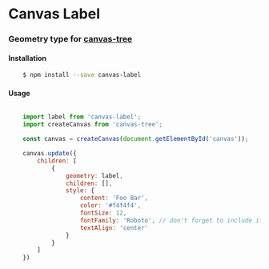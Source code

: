 # Canvas Label
### Geometry type for [canvas-tree](https://www.npmjs.com/package/canvas-tree)

#### Installation

```bash
	$ npm install --save canvas-label
```

#### Usage

```javascript

	import label from 'canvas-label';
	import createCanvas from 'canvas-tree';

	const canvas = createCanvas(document.getElementById('canvas'));

	canvas.update({
		children: [
			{
				geometry: label,
				children: [],
				style: {
					content: 'Foo Bar',
					color: '#f4f4f4',
					fontSize: 12,
					fontFamily: 'Roboto', // don't forget to include it
					textAlign: 'center'
				}
			}
		]
	})
```
